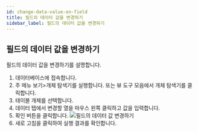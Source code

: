 ```yaml
---
id: change-data-value-on-field
title: 필드의 데이터 값을 변경하기
sidebar_label: 필드의 데이터 값을 변경하기
---
```


## 필드의 데이터 값을 변경하기

필드의 데이터 값을 변경하기를 설명합니다.

1. 데이터베이스에 접속합니다.
2. 주 메뉴 보기>개체 탐색기를 실행합니다. 또는 뷰 도구 모음에서 개체 탐색기를 클릭합니다.
3. 테이블 개체를 선택합니다.
4. 데이터 탭에서 변경할 열을 마우스 왼쪽 클릭하고 값을 입력합니다.
5. 확인 버튼을 클릭합니다.
![필드의 데이터 값 변경하기](https://s3.ap-northeast-2.amazonaws.com/sqlgate-manual-content/7090CBC8F695B45EADCFC5C4144023EA.jpg)
6. 새로 고침을 클릭하여 실행 결과를 확인합니다.


